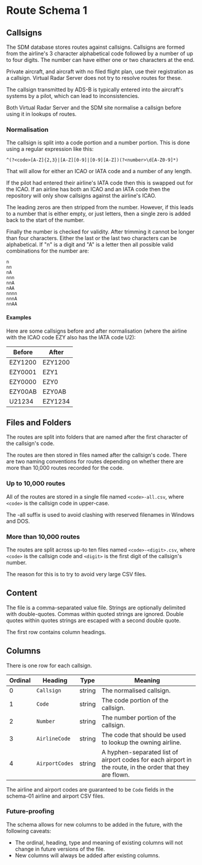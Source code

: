 # Route Schema 1

## Callsigns

The SDM database stores routes against callsigns. Callsigns are formed from
the airline's 3 character alphabetical code followed by a number of up to
four digits. The number can have either one or two characters at the end.

Private aircraft, and aircraft with no filed flight plan, use their registration
as a callsign. Virtual Radar Server does not try to resolve routes for these.

The callsign transmitted by ADS-B is typically entered into the aircraft's
systems by a pilot, which can lead to inconsistencies.

Both Virtual Radar Server and the SDM site normalise a callsign before using
it in lookups of routes.

### Normalisation

The callsign is split into a code portion and a number portion. This is done
using a regular expression like this:

```
^(?<code>[A-Z]{2,3}|[A-Z][0-9]|[0-9][A-Z])(?<number>\d[A-Z0-9]*)
```

That will allow for either an ICAO or IATA code and a number of any length.

If the pilot had entered their airline's IATA code then this is swapped out
for the ICAO. If an airline has both an ICAO and an IATA code then the repository
will only show callsigns against the airline's ICAO.

The leading zeros are then stripped from the number. However, if this leads
to a number that is either empty, or just letters, then a single zero is added
back to the start of the number.

Finally the number is checked for validity. After trimming it cannot be longer
than four characters. Either the last or the last two characters can be alphabetical.
If "n" is a digit and "A" is a letter then all possible valid combinations for the
number are:

```
n
nn
nA
nnn
nnA
nAA
nnnn
nnnA
nnAA
```

#### Examples

Here are some callsigns before and after normalisation (where the airline with
the ICAO code EZY also has the IATA code U2):

| Before  | After |
| ---     | --- |
| EZY1200 | EZY1200 |
| EZY0001 | EZY1 |
| EZY0000 | EZY0 |
| EZY00AB | EZY0AB |
| U21234  | EZY1234 |

## Files and Folders

The routes are split into folders that are named after the first character of the
callsign's code.

The routes are then stored in files named after the callsign's code. There are
two naming conventions for routes depending on whether there are more than 10,000
routes recorded for the code.

### Up to 10,000 routes

All of the routes are stored in a single file named `<code>-all.csv`, where `<code>`
is the callsign code in upper-case.

The -all suffix is used to avoid clashing with reserved filenames in Windows and DOS.

### More than 10,000 routes

The routes are split across up-to ten files named `<code>-<digit>.csv`, where
`<code>` is the callsign code and `<digit>` is the first digit of the callsign's
number.

The reason for this is to try to avoid very large CSV files.

## Content

The file is a comma-separated value file. Strings are optionally
delimited with double-quotes. Commas within quoted strings are
ignored. Double quotes within quotes strings are escaped with
a second double quote.

The first row contains column headings.

## Columns

There is one row for each callsign.

| Ordinal | Heading        | Type   | Meaning |
| ---     | ---            | ---    | --- |
| 0       | `Callsign`     | string | The normalised callsign. |
| 1       | `Code`         | string | The code portion of the callsign. |
| 2       | `Number`       | string | The number portion of the callsign. |
| 3       | `AirlineCode`  | string | The code that should be used to lookup the owning airline. |
| 4       | `AirportCodes` | string | A hyphen-separated list of airport codes for each airport in the route, in the order that they are flown. |

The airline and airport codes are guaranteed to be `Code` fields in the schema-01 airline and airport CSV files.

### Future-proofing
The schema allows for new columns to be added in the future, with the
following caveats:

* The ordinal, heading, type and meaning of existing columns will not change
  in future versions of the file.
* New columns will always be added after existing columns.
